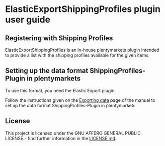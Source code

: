 
# ElasticExportShippingProfiles plugin user guide

<div class="container-toc"></div>

## Registering with Shipping Profiles

ElasticExportShippingProfiles is an in-house plentymarkets plugin intended to provide a list with the shipping profiles available for the given items.

## Setting up the data format ShippingProfiles-Plugin in plentymarkets

To use this format, you need the Elastic Export plugin.

Follow the instructions given on the [Exporting data](https://www.plentymarkets.co.uk/manual/data-exchange/exporting-data/#4) page of the manual to set up the data format ShippingProfiles-Plugin in plentymarkets.

## License

This project is licensed under the GNU AFFERO GENERAL PUBLIC LICENSE.- find further information in the [LICENSE.md](https://github.com/plentymarkets/plugin-elastic-export-shipping-profiles/blob/master/LICENSE.md).
